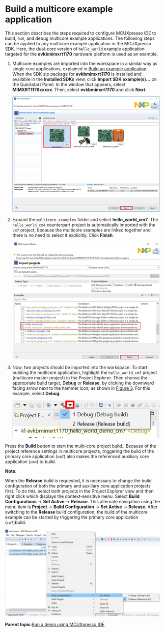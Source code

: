 # Build a multicore example application

This section describes the steps required to configure MCUXpresso IDE to build, run, and debug multicore example applications. The following steps can be applied to any multicore example application in the MCUXpresso SDK. Here, the dual-core version of `hello_world` example application targeted for the **evkbmimxrt1170** hardware platform is used as an example.

1.  Multicore examples are imported into the workspace in a similar way as single core applications, explained in [Build an example application](ide_build_an_example_application.md). When the SDK zip package for **evkbmimxrt1170** is installed and available in the **Installed SDKs** view, click **Import SDK example\(s\)…** on the Quickstart Panel. In the window that appears, select **MIMXRT1176xxxxx**. Then, select **evkbmimxrt1170** and click **Next**.

    ![](../images/ide_multicore_select_rt1170_board.png "Select the evkbmimxrt1170 board")

2.  Expand the `multicore_examples` folder and select **hello\_world\_cm7**. The `hello_world_cm4` counterpart project is automatically imported with the `cm7` project, because the multicore examples are linked together and there is no need to select it explicitly. Click **Finish**.

    ![](../images/ide_multicore_select_hello_world_core.png "Select the hello_world multicore example")

3.  Now, two projects should be imported into the workspace. To start building the multicore application, highlight the `hello_world_cm7` project \(multicore master project\) in the Project Explorer. Then choose the appropriate build target, **Debug** or **Release**, by clicking the downward facing arrow next to the hammer icon, as shown in [Figure 3](#FIG_TERMINALSSPUTTY). For this example, select **Debug**.

    ![](../images/ide_multicore_selection_of_build_target.png "Selection of the build target in MCUXpresso IDE")


Press the **Build** button to start the multi-core project build.. Because of the project reference settings in multicore projects, triggering the build of the primary core application \(`cm7`\) also makes the referenced auxiliary core application \(`cm4`\) to build.

**Note:**

When the **Release** build is requested, it is necessary to change the build configuration of both the primary and auxiliary core application projects first. To do this, select both projects in the Project Explorer view and then right click which displays the context-sensitive menu. Select **Build Configurations** -\> **Set Active** -\> **Release**. This alternate navigation using the menu item is **Project** -\> **Build Configuration** -\> **Set Active** -\> **Release**. After switching to the **Release** build configuration, the build of the multicore example can be started by triggering the primary core application \(`cm7`\)build.

![](../images/ide_multicore_switching_into_release_build.png "Switching multicore projects into the Release build configuration")

**Parent topic:**[Run a demo using MCUXpresso IDE](../topics/run_a_demo_using_mcuxpresso_ide.md)

